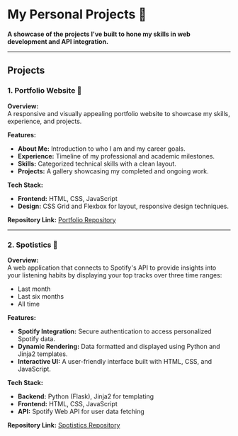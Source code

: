 # My Personal Projects 🚀  
**A showcase of the projects I've built to hone my skills in web development and API integration.**  

---

## Projects  

### 1. Portfolio Website 🌟  
**Overview:**  
A responsive and visually appealing portfolio website to showcase my skills, experience, and projects.  

**Features:**  
- **About Me:** Introduction to who I am and my career goals.  
- **Experience:** Timeline of my professional and academic milestones.  
- **Skills:** Categorized technical skills with a clean layout.  
- **Projects:** A gallery showcasing my completed and ongoing work.  

**Tech Stack:**  
- **Frontend:** HTML, CSS, JavaScript  
- **Design:** CSS Grid and Flexbox for layout, responsive design techniques.  

**Repository Link:** [Portfolio Repository](https://github.com/KirstenSotelo/Personal-Projects/tree/main/PortfolioWebsite)  

---

### 2. Spotistics 🎵  
**Overview:**  
A web application that connects to Spotify's API to provide insights into your listening habits by displaying your top tracks over three time ranges:  
- Last month  
- Last six months  
- All time  

**Features:**  
- **Spotify Integration:** Secure authentication to access personalized Spotify data.  
- **Dynamic Rendering:** Data formatted and displayed using Python and Jinja2 templates.  
- **Interactive UI:** A user-friendly interface built with HTML, CSS, and JavaScript.  

**Tech Stack:**  
- **Backend:** Python (Flask), Jinja2 for templating  
- **Frontend:** HTML, CSS, JavaScript  
- **API:** Spotify Web API for user data fetching  

**Repository Link:** [Spotistics Repository](https://github.com/KirstenSotelo/Personal-Projects/tree/main/SpotifyAPI)  
